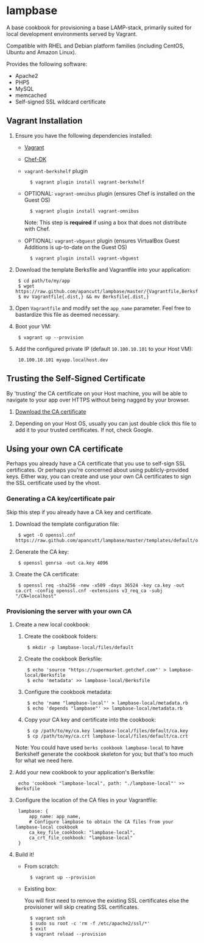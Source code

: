 # lampbase

A base cookbook for provisioning a base LAMP-stack, primarily suited for local development environments served by Vagrant.

Compatible with RHEL and Debian platform families (including CentOS, Ubuntu and Amazon Linux).

Provides the following software:

* Apache2
* PHP5
* MySQL
* memcached
* Self-signed SSL wildcard certificate

## Vagrant Installation

1. Ensure you have the following dependencies installed:
    * [Vagrant](https://www.vagrantup.com/downloads.html)
    * [Chef-DK](https://downloads.getchef.com/chef-dk/)
    * `vagrant-berkshelf` plugin

            $ vagrant plugin install vagrant-berkshelf

    * OPTIONAL: `vagrant-omnibus` plugin (ensures Chef is installed on the Guest OS)

            $ vagrant plugin install vagrant-omnibus

        Note: This step is **required** if using a box that does not distribute with Chef.

    * OPTIONAL: `vagrant-vbguest` plugin (ensures VirtualBox Guest Additions is up-to-date on the Guest OS)

            $ vagrant plugin install vagrant-vbguest

2. Download the template Berksfile and Vagrantfile into your application:

        $ cd path/to/my/app
        $ wget https://raw.github.com/apancutt/lampbase/master/{Vagrantfile,Berksfile}.dist
        $ mv Vagrantfile{.dist,} && mv Berksfile{.dist,}

3. Open `Vagrantfile` and modify set the `app_name` parameter. Feel free to bastardize this file as deemed necessary.

4. Boot your VM:

        $ vagrant up --provision

5. Add the configured private IP (default `10.100.10.101` to your Host VM):

        10.100.10.101 myapp.localhost.dev

## Trusting the Self-Signed Certificate

By 'trusting' the CA certificate on your Host machine, you will be able to navigate to your app over HTTPS without being nagged by your browser.

1. [Download the CA certificate](https://raw.github.com/apancutt/lampbase/master/files/default/ca.crt)

2. Depending on your Host OS, usually you can just double click this file to add it to your trusted certificates. If not, check Google.

## Using your own CA certificate

Perhaps you already have a CA certificate that you use to self-sign SSL certificates. Or perhaps you're concerned about using publicly-provided keys. Either way, you can create and use your own CA certificates to sign the SSL certificate used by the vhost.

### Generating a CA key/certificate pair

Skip this step if you already have a CA key and certificate.

1. Download the template configuration file:

        $ wget -O openssl.cnf https://raw.github.com/apancutt/lampbase/master/templates/default/openssl.cnf.erb

2. Generate the CA key:

        $ openssl genrsa -out ca.key 4096

3. Create the CA certificate:

        $ openssl req -sha256 -new -x509 -days 36524 -key ca.key -out ca.crt -config openssl.cnf -extensions v3_req_ca -subj "/CN=localhost"

### Provisioning the server with your own CA

1. Create a new local cookbook:

    1. Create the cookbook folders:

            $ mkdir -p lampbase-local/files/default

    2. Create the cookbook Berksfile:

            $ echo 'source "https://supermarket.getchef.com"' > lampbase-local/Berksfile
            $ echo 'metadata' >> lampbase-local/Berksfile

    3. Configure the cookbook metadata:

            $ echo 'name "lampbase-local"' > lampbase-local/metadata.rb
            $ echo 'depends "lampbase"' >> lampbase-local/metadata.rb

    4. Copy your CA key and certificate into the cookbook:

            $ cp /path/to/my/ca.key lampbase-local/files/default/ca.key
            $ cp /path/to/my/ca.crt lampbase-local/files/default/ca.crt

    Note: You could have used `berks cookbook lampbase-local` to have Berkshelf generate the cookbook skeleton for you; but that's too much for what we need here.

2. Add your new cookbook to your application's Berksfile:

        echo 'cookbook "lampbase-local", path: "./lampbase-local"' >> Berksfile

3. Configure the location of the CA files in your Vagrantfile:

        lampbase: {
            app_name: app_name,
            # Configure lampbase to obtain the CA files from your lampbase-local cookbook
            ca_key_file_cookbook: "lampbase-local",
            ca_crt_file_cookbook: "lampbase-local"
        }

4. Build it!

    * From scratch:

            $ vagrant up --provision

    * Existing box:

        You will first need to remove the existing SSL certificates else the provisioner will skip creating SSL certificates.

            $ vagrant ssh
            $ sudo su root -c 'rm -f /etc/apache2/ssl/*'
            $ exit
            $ vagrant reload --provision
